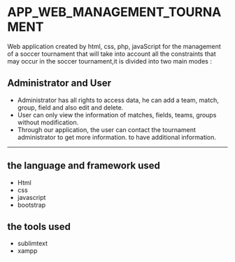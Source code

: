 # APP_WEB_MANAGEMENT_TOURNAMENT
Web application created by html, css, php, javaScript for the management of a soccer tournament that will take into account all the constraints that may occur in the soccer tournament,it is divided into two main modes :
## Administrator and User
* Administrator has all rights to access data, he can add a team, match, 
group, field and also edit and delete.
* User can only view the information of matches, fields, teams, groups without 
modification.
* Through our application, the user can contact the tournament administrator to get more information. 
to have additional information.
---
## the language and framework used
* Html
* css
* javascript
* bootstrap
## the tools used
* sublimtext
* xampp

